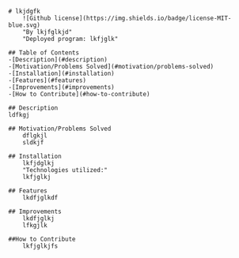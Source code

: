 
    # lkjdgfk
        ![Github license](https://img.shields.io/badge/license-MIT-blue.svg)
        "By lkjfglkjd"
        "Deployed program: lkfjglk"

    ## Table of Contents
    -[Description](#description)
    -[Motivation/Problems Solved](#motivation/problems-solved)
    -[Installation](#installation)
    -[Features](#features)
    -[Improvements](#improvements)
    -[How to Contribute](#how-to-contribute)

    ## Description
    ldfkgj

    ## Motivation/Problems Solved
        dflgkjl
        sldkjf

    ## Installation
        lkfjdglkj
        "Technologies utilized:"
        lkfjglkj

    ## Features
        lkdfjglkdf
    
    ## Improvements
        lkdfjglkj
        lfkgjlk

    ##How to Contribute
        lkfjglkjfs
    